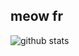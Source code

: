 
## meow fr
![github stats](https://github-readme-stats.vercel.app/api?username=lare354&bg_color=1e1e2e&text_color=cdd6f4&icon_color=cba6f7&title_color=cba6f7&ring_color=cba6f7)
